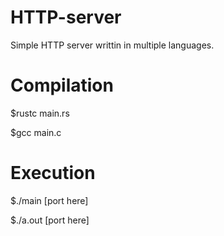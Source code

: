 # HTTP-server
Simple HTTP server writtin in multiple languages.

# Compilation
$rustc main.rs

$gcc main.c

# Execution
$./main [port here]

$./a.out [port here]
